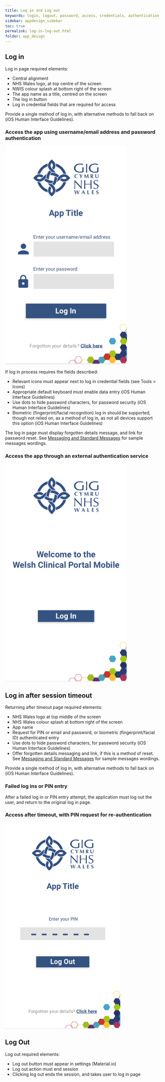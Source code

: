 ```yaml
---
title: Log in and Log out
keywords: login, logout, password, access, credentials, authentication, pin, timeout
sidebar: appdesign_sidebar
toc: true
permalink: log-in-log-out.html
folder: app_design 
---
```


## Log in
Log in page required elements:

* Central alignment
* NHS Wales logo, at top centre of the screen
* NWIS colour splash at bottom right of the screen
* The app name as a title, centred on the screen 
* The log in button
* Log in credential fields that are required for access  

Provide a single method of log in, with alternative methods to fall back on (iOS Human Interface Guidelines).

### Access the app using username/email address and password authentication

<img class="img-responsive img-thumbnail" src="/images/examples/design-standards-access-login-app-name.png" caption="Generic app log in page enabling users to gain access to the app through authentication with their username/email address and password">

If log in process requires the fields described:  
* Relevant icons must appear next to log in credential fields (see Tools > Icons)
* Appropriate default keyboard must enable data entry (iOS Human Interface Guidelines)
* Use dots to hide password characters, for password security (iOS Human Interface Guidelines)
* Biometric (fingerprint/facial recognition) log in should be supported, though not relied on, as a method of log in, as not all devices support this option (iOS Human Interface Guidelines)

The log in page must display forgotten details message, and link for password reset. See [Messaging and Standard Messages](/messages.html) for sample messages wordings.

### Access the app through an external authentication service

<img class="img-responsive img-thumbnail" src="/images/examples/design-standards-access-login-forgotten.png">

## Log in after session timeout

Returning after timeout page required elements:

* NHS Wales logo at top middle of the screen 
* NHS Wales colour splash  at bottom right of the screen
* App name 
* Request for PIN or email and password, or biometric (fingerprint/facial ID) authenticated entry
* Use dots to hide password characters, for password security (iOS Human Interface Guidelines) 
* Offer forgotten details messaging and link, if this is a method of reset. See [Messaging and Standard Messages](/messages.html) for sample messages wordings.

Provide a single method of log in, with alternative methods to fall back on (iOS Human Interface Guidelines).

### Failed log ins or PIN entry

After a failed log in or PIN entry attempt, the application must log out the user, and return to the original log in page.

### Access after timeout, with PIN request for re-authentication  

<img class="img-responsive img-thumbnail" src="/images/examples/design-standards-access-login-pinexample.png">


## Log Out

Log out required elements:

* Log out button must appear in settings (Material.io)  
* Log out action must end session  
* Clicking log out ends the session, and takes user to log in page

